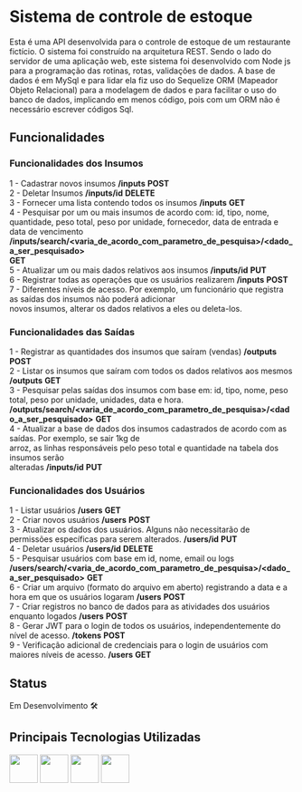 # Sistema de controle de estoque
Esta é uma API desenvolvida para o controle de estoque de um restaurante fictício. O sistema foi construído na arquitetura
REST. Sendo o lado do servidor de uma aplicação web, este sistema foi desenvolvido com Node js para a programação das rotinas, rotas, validações de dados.
A base de dados é em MySql e para lidar ela fiz uso do Sequelize ORM (Mapeador Objeto Relacional) para a modelagem de dados e para facilitar o uso do banco de dados, implicando
em menos código, pois com um ORM não é necessário escrever códigos Sql.

## Funcionalidades
### Funcionalidades dos Insumos

1 - Cadastrar novos insumos <strong>/inputs</strong> <strong>POST</strong> <br>
2 - Deletar Insumos <strong>/inputs/id</strong>  <strong>DELETE</strong> <br>
3 - Fornecer uma lista contendo todos os insumos <strong>/inputs</strong> <strong>GET</strong> <br>
4 - Pesquisar por um ou mais insumos de acordo com: id, tipo, nome, quantidade, peso total,
    peso por unidade, fornecedor, data de entrada e data de vencimento <strong>/inputs/search/<varia_de_acordo_com_parametro_de_pesquisa>/<dado_a_ser_pesquisado></strong>  
    <strong>GET</strong> <br>
5 - Atualizar um ou mais dados relativos aos insumos <strong>/inputs/id</strong> <strong>PUT</strong> <br>
6 - Registrar todas as operações que os usuários realizarem <strong>/inputs</strong> <strong>POST</strong> <br>
7 - Diferentes níveis de acesso. Por exemplo, um funcionário que registra as saídas dos insumos não poderá adicionar<br>
    novos insumos, alterar os dados relativos a eles ou deleta-los.<br>

### Funcionalidades das Saídas

1 - Registrar as quantidades dos insumos que saíram (vendas) <strong>/outputs</strong> <strong>POST</strong> <br>
2 - Listar os insumos que saíram com todos os dados relativos aos mesmos <strong>/outputs</strong> <strong>GET</strong> <br>
3 - Pesquisar pelas saídas dos insumos com base em: id, tipo, nome, peso total, peso por unidade, unidades,
    data e hora. <strong>/outputs/search/<varia_de_acordo_com_parametro_de_pesquisa>/<dado_a_ser_pesquisado></strong> <strong>GET</strong> <br>
4 - Atualizar a base de dados dos insumos cadastrados de acordo com as saídas. Por exemplo, se sair 1kg de <br>
    arroz, as linhas responsáveis pelo peso total e quantidade na tabela dos insumos serão<br>
    alteradas <strong>/inputs/id</strong> <strong>PUT</strong> <br>

### Funcionalidades dos Usuários

1 - Listar usuários <strong>/users</strong> <strong>GET</strong> <br>
2 - Criar novos usuários <strong>/users</strong> <strong>POST</strong> <br>
3 - Atualizar os dados dos usuários. Alguns não necessitarão de permissões específicas para serem alterados. <strong>/users/id</strong> <strong>PUT</strong> <br>
4 - Deletar usuários <strong>/users/id</strong> <strong>DELETE</strong> <br>
5 - Pesquisar usuários com base em id, nome, email ou logs <strong>/users/search/<varia_de_acordo_com_parametro_de_pesquisa>/<dado_a_ser_pesquisado></strong> 
 <strong>GET</strong> <br>
6 - Criar um arquivo (formato do arquivo em aberto) registrando a data e a hora em que os usuários logaram <strong>/users</strong> <strong>POST</strong> <br>
7 - Criar registros no banco de dados para as atividades dos usuários enquanto logados <strong>/users</strong> <strong>POST</strong> <br>
8 - Gerar JWT para o login de todos os usuários, independentemente do nível de acesso. <strong>/tokens</strong> <strong>POST</strong> <br>
9 - Verificação adicional de credenciais para o login de usuários com maiores níveis de acesso. <strong>/users</strong> <strong>GET</strong> <br>

## Status
Em Desenvolvimento 🛠️

## Principais Tecnologias Utilizadas
<img src="https://cdn.jsdelivr.net/gh/devicons/devicon@latest/icons/nodejs/nodejs-original-wordmark.svg" hight=50px width=50px />
<img src="https://cdn.jsdelivr.net/gh/devicons/devicon@latest/icons/express/express-original-wordmark.svg" hight=50px width=50px />
<img src="https://cdn.jsdelivr.net/gh/devicons/devicon@latest/icons/mysql/mysql-original-wordmark.svg" hight=50px width=50px />
<img src="https://cdn.jsdelivr.net/gh/devicons/devicon@latest/icons/sequelize/sequelize-original-wordmark.svg" hight=50px width=50px />
